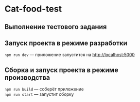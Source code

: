 # Cat-food-test

## Выполнение тестового задания

## Запуск проекта в режиме разработки

`npm run dev` — приложение запустится на [http://localhost:5000](http://localhost:5000)

## Сборка и запуск проекта в режиме производства

`npm run build` — соберёт приложение  
`npm run start` — запустит сборку
